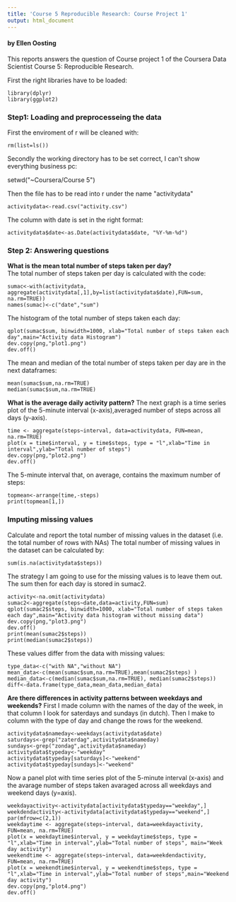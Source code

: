 ```yaml
---
title: 'Course 5 Reproducible Research: Course Project 1'
output: html_document
---
```

#### by Ellen Oosting

This reports answers the question of Course project 1 of the Coursera Data Scientist Course 5: Reproducible Research. 

First the right libraries have to be loaded:
```{r  message=F, warning=F}
library(dplyr)
library(ggplot2)
```

### Step1: Loading and preprocesseing the data
First the enviroment of r will be cleaned with:
```{r}
rm(list=ls())
```
Secondly the working directory has to be set correct, I can't show everything business pc:

setwd("~Coursera/Course 5")

Then the file has to be read into r under the name "activitydata"
```{r}
activitydata<-read.csv("activity.csv")
```
The column with date is set in the right format:
```{r}
activitydata$date<-as.Date(activitydata$date, "%Y-%m-%d")
```

### Step 2: Answering questions
**What is the mean total number of steps taken per day?**  
The total number of steps taken per day is calculated with the code:
```{r}
sumac<-with(activitydata, aggregate(activitydata[,1],by=list(activitydata$date),FUN=sum, na.rm=TRUE))  
names(sumac)<-c("date","sum")
```
The histogram of the total number of steps taken each day: 
```{r}
qplot(sumac$sum, binwidth=1000, xlab="Total number of steps taken each day",main="Activity data Histogram")
dev.copy(png,"plot1.png")
dev.off()
```
  
The mean and median of the total number of steps taken per day are in the next dataframes:
```{r}
mean(sumac$sum,na.rm=TRUE)
median(sumac$sum,na.rm=TRUE)
```
**What is the average daily activity pattern?**
The next graph is a time series plot of the 5-minute interval (x-axis),averaged number of steps across all days (y-axis).
```{r}
time <- aggregate(steps~interval, data=activitydata, FUN=mean, na.rm=TRUE)
plot(x = time$interval, y = time$steps, type = "l",xlab="Time in interval",ylab="Total number of steps") 
dev.copy(png,"plot2.png")
dev.off()
```
The 5-minute interval that, on average, contains the maximum number of steps:
```{r}
topmean<-arrange(time,-steps)
print(topmean[1,])  
```


### Imputing missing values
Calculate and report the total number of missing values in the dataset (i.e. the total number of rows with NAs)
The total number of missing values in the dataset can be calculated by:
```{r}
sum(is.na(activitydata$steps))
```

The strategy I am going to use for the missing values is to leave them out. The sum then for each day is stored in sumac2.

```{r}
activity<-na.omit(activitydata)
sumac2<-aggregate(steps~date,data=activity,FUN=sum)
qplot(sumac2$steps, binwidth=1000, xlab="Total number of steps taken each day",main="Activity data histogram without missing data")
dev.copy(png,"plot3.png")
dev.off()
print(mean(sumac2$steps))
print(median(sumac2$steps))
```

These values differ from the data with missing values:
```{r}
type_data<-c("with NA","without NA")
mean_data<-c(mean(sumac$sum,na.rm=TRUE),mean(sumac2$steps) )
median_data<-c(median(sumac$sum,na.rm=TRUE), median(sumac2$steps))
diff<-data.frame(type_data,mean_data,median_data)
```

**Are there differences in activity patterns between weekdays and weekends?**
First I made column with the names of the day of the week, in that column I look for saterdays and sundays (in dutch). Then I make to column with the type of day and change the rows for the weekend.

```{r}
activitydata$nameday<-weekdays(activitydata$date)
saturdays<-grep("zaterdag",activitydata$nameday)
sundays<-grep("zondag",activitydata$nameday)
activitydata$typeday<-"weekday"
activitydata$typeday[saturdays]<-"weekend"
activitydata$typeday[sundays]<-"weekend"

```

Now a panel plot with time series plot of the 5-minute interval (x-axis) and the avarage number of steps taken avaraged across all weekdays and weekend days (y=axis). 

```{r}
weekdayactivity<-activitydata[activitydata$typeday=="weekday",]
weekdendactivity<-activitydata[activitydata$typeday=="weekend",]
par(mfrow=c(2,1))
weekdaytime <- aggregate(steps~interval, data=weekdayactivity, FUN=mean, na.rm=TRUE)
plot(x = weekdaytime$interval, y = weekdaytime$steps, type = "l",xlab="Time in interval",ylab="Total number of steps", main="Week day activity") 
weekendtime <- aggregate(steps~interval, data=weekdendactivity, FUN=mean, na.rm=TRUE)
plot(x = weekendtime$interval, y = weekendtime$steps, type = "l",xlab="Time in interval",ylab="Total number of steps",main="Weekend day activity") 
dev.copy(png,"plot4.png")
dev.off()
```


